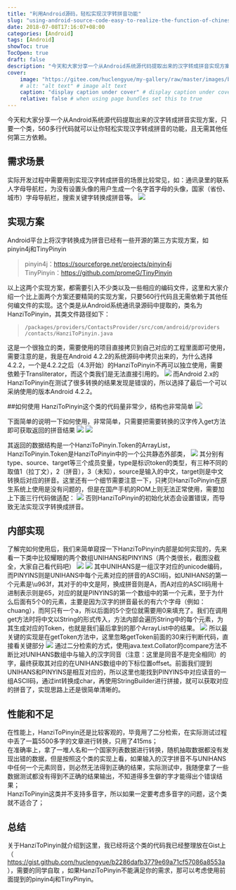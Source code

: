 ```yaml
---
title: "利用Android源码，轻松实现汉字转拼音功能"
slug: "using-android-source-code-easy-to-realize-the-function-of-chinese-character-conversion"
date: 2018-07-08T17:16:07+08:00
categories: [Android]
tags: [Android]
showToc: true
TocOpen: true
draft: false
description: "今天和大家分享一个从Android系统源代码提取出来的汉字转成拼音实现方案，只要一个类，560多行代码就可以让你轻松实现汉字转成拼音的功能，"
cover: 
    image: "https://gitee.com/huclengyue/my-gallery/raw/master/images/blog/1646726832678b03552d26ee83956018f08eeb3e5f.gif"
    # alt: "alt text" # image alt text
    caption: "display caption under cover" # display caption under cover
    relative: false # when using page bundles set this to true
---
```

                
今天和大家分享一个从Android系统源代码提取出来的汉字转成拼音实现方案，只要一个类，560多行代码就可以让你轻松实现汉字转成拼音的功能，且无需其他任何第三方依赖。


<!--more-->


## 需求场景

实际开发过程中需要用到实现汉字转成拼音的场景比较常见，如：通讯录里的联系人字母导航栏，为没有设置头像的用户生成一个名字首字母的头像，国家（省份、城市）字母导航栏，搜索关键字转换成拼音等。
![](https://gitee.com/huclengyue/my-gallery/raw/master/images/blog/1646726832678b03552d26ee83956018f08eeb3e5f.gif) 

## 实现方案
Android平台上将汉字转换成为拼音已经有一些开源的第三方实现方案，如pinyin4j和TinyPinyin  
> pinyin4j：https://sourceforge.net/projects/pinyin4j  
 TinyPinyin：https://github.com/promeG/TinyPinyin

以上这两个实现方案，都需要引入不少类以及一些相应的编码文件，这里和大家介绍一个比上面两个方案还要精简的实现方案，只要560行代码且无需依赖于其他任何编文件的实现。这个类是从Android系统通讯录源码中提取的，类名为HanziToPinyin，其类文件路径如下：
>`/packages/providers/ContactsProvider/src/com/android/providers
/contacts/HanziToPinyin.java`    

这是一个很独立的类，需要使用的项目直接拷贝到自己对应的工程里面即可使用，需要注意的是，我是在Android 4.2.2的系统源码中拷贝出来的，为什么选择4.2.2，一个是4.2.2之后（4.3开始）的HanziToPinyin不再可以独立使用，需要依赖于Transliterator，而这个类我们是无法直接引用的。
![](https://gitee.com/huclengyue/my-gallery/raw/master/images/blog/1646726833202d7e1b9f179396c66d660ab2fc7645.png)
而Android 2.x的HanziToPinyin在测试了很多转换的结果发现是错误的，所以选择了最后一个可以采纳使用的版本Android 4.2.2。

##如何使用
HanziToPinyin这个类的代码量非常少，结构也非常简单
![](https://gitee.com/huclengyue/my-gallery/raw/master/images/blog/16467268338941c2098d62bfeda0e78b1a09e30730.png)

下面简单的说明一下如何使用，非常简单，只需要把需要转换的汉字传入get方法即可获取返回的拼音结果
![](https://gitee.com/huclengyue/my-gallery/raw/master/images/blog/1646726834245ce13047189d4cefbbd2cb234cf4a8.png)
![](https://gitee.com/huclengyue/my-gallery/raw/master/images/blog/16467268346112b3b5f1024c46941e563b771cc9fd.png)

其返回的数据结构是一个HanziToPinyin.Token的ArrayList，HanziToPinyin.Token是HanziToPinyin中的一个公共静态外部类，
![](https://gitee.com/huclengyue/my-gallery/raw/master/images/blog/1646726835043432733eef6665d9d2547b3387653b.png)
其分别有type、source、target等三个成员变量，type是标识token的类型，有三种不同的取值1（拉丁文），2（拼音），3（未知），source是输入的中文，target则是中文转换后对应的拼音。这里还有一个细节需要注意一下，只拷贝HanziToPinyin在原生系统上使用是没有问题的，但是在国产手机的ROM上则无法正常使用，需要加上下面三行代码做适配：
![](https://gitee.com/huclengyue/my-gallery/raw/master/images/blog/16467268369670a9a6989aec11987f14adfc3df2d5.png)
否则HanziToPinyin的初始化状态会设置错误，而导致无法实现汉字转换成拼音。

## 内部实现

了解完如何使用后，我们来简单窥探一下HanziToPinyin内部是如何实现的，先来看一下类中比较耀眼的两个数组UNIHANS和PINYINS（两个类很长，截图没截全，大家自己看代码吧）
![](https://gitee.com/huclengyue/my-gallery/raw/master/images/blog/16467268373755f84ffbf8f6df8c5b4cc23ef0b5b3.png)
![](https://gitee.com/huclengyue/my-gallery/raw/master/images/blog/1646726837885c59c7fe898bb43ef40edaa6d11777.png)
其中UNIHANS是一组汉字对应的unicode编码，而PINYINS则是UNIHANS中每个元素对应的拼音的ASCII码，如UNIHANS的第一个元素是\u963f，其对于的中文是阿，换成拼音则是A，而A对应的ASCII码用十进制表示则是65，对应的就是PINYINS的第一个数组中的第一个元素，至于为什么后面有5个0的元素，主要是因为汉字的拼音最长的有六个字母（例如：chuang），而阿只有一个a，所以后面的5个空位就需要用0来填充了。我们在调用get方法时将中文以String的形式传入，方法内部会遍历String中的每个元素，为其生成对应的Token，也就是我们最后拿到的那个ArrayList中的结果。
![](https://gitee.com/huclengyue/my-gallery/raw/master/images/blog/1646726838402b51756f05e2bf53e7a7fd4f0b5d2c.png)
所以最关键的实现是在getToken方法中，这里忽略getToken前面的30来行判断代码，直接看关键部分
![](https://gitee.com/huclengyue/my-gallery/raw/master/images/blog/1646726839664bbb1a20b1eadd42c11a520cc018e6.png)
通过二分检索的方式，使用java.text.Collator的compare方法不断比对UNIHANS数组中与输入的汉字同音（注意：这里是同音不是完全相同）的字，最终获取其对应的在UNIHANS数组中的下标位置offset。前面我们提到UNIHANS和PINYINS是相互对应的，所以这里也能找到PINYINS中对应读音的一组ASCII码，通过int转换成char，再使用StringBuilder进行拼接，就可以获取对应的拼音了，实现思路上还是很简单清晰的。

## 性能和不足

在性能上，HanziToPinyin还是比较客观的，毕竟用了二分检索，在实际测试过程中丢了一篇5500多字的文章进行转换，只用了415ms；  
在准确率上，拿了一堆人名和一个国家列表数据进行转换，随机抽取数据都没有发现出错的数据，但是按照这个类的实现上看，如果输入的汉字拼音不与UNIHANS中任何一个元素同音，则必然无法得到正确的结果，实际测试中，我随便拿了一些数据测试都没有得到不正确的结果输出，不知道得多生僻的字才能得出个错误结果；  
HanziToPinyin这类并不支持多音字，所以如果一定要考虑多音字的问题，这个类就不适合了；
## 总结

关于HanziToPinyin就介绍到这里，我已经将这个类的代码我已经整理放在Gist上（ https://gist.github.com/huclengyue/b2286dafb3779e69a71cf57086a8553a ），需要的同学自取 ，如果HanziToPinyin不能满足你的需求，那可以考虑使用前面提到的pinyin4j和TinyPinyin。